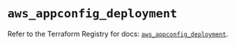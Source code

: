 # `aws_appconfig_deployment`

Refer to the Terraform Registry for docs: [`aws_appconfig_deployment`](https://registry.terraform.io/providers/hashicorp/aws/5.36.0/docs/resources/appconfig_deployment).
